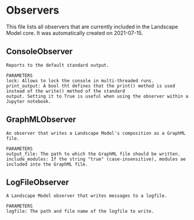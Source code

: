 # Observers
This file lists all observers that are currently included in the Landscape Model core.
It was automatically created on 2021-07-15.


## ConsoleObserver
    Reports to the default standard output.

    PARAMETERS
    lock: Allows to lock the console in multi-threaded runs.
    print_output: A bool tht defines that the print() method is used instead of the write() method of the standard
    output. Setting it to True is useful when using the observer within a Jupyter notebook.
    

## GraphMLObserver
    An observer that writes a Landscape Model's composition as a GraphML file.

    PARAMETERS
    output_file: The path to which the GraphML file should be written.
    include_modules: If the string "true" (case-insensitive), modules ae included into the GraphML file.
    

## LogFileObserver
    A Landscape Model observer that writes messages to a logfile.

    PARAMETERS
    logfile: The path and file name of the logfile to write.
    